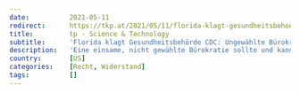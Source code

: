 ```yaml
---
date:          2021-05-11
redirect:      https://tkp.at/2021/05/11/florida-klagt-gesundheitsbehoerde-cdc-ungewaehlte-buerokraten-duerfen-nicht-ganze-industrien-vernichten/
title:         tp - Science & Technology
subtitle:      'Florida klagt Gesundheitsbehörde CDC: Ungewählte Bürokraten dürfen nicht ganze Industrien vernichten'
description:   'Eine einsame, nicht gewählte Bürokratie sollte und kann nicht die Macht haben, eine ganze Branche auf unbestimmte Zeit zu schließen: „Deshalb verklagen wir die Centers for Disease Control (CDC)“, sagte der Gouverneur von Florida, Ron DeSantis. Ein wohl einmaliger Vorgang, dass ein Bundesstaat eine zentrale Behörde klagt, weil sie unrechtmäßige, unsinnige und gesundheitsschädliche Verordnungen erlässt. …'
country:       [US]
categories:    [Recht, Widerstand]
tags:          []
---
```

